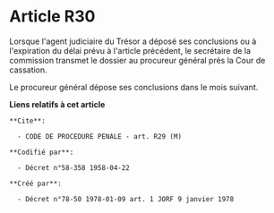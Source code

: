# Article R30

Lorsque l'agent judiciaire du Trésor a déposé ses conclusions ou à l'expiration du délai prévu à l'article précédent, le
secrétaire de la commission transmet le dossier au procureur général près la Cour de cassation.

Le procureur général dépose ses conclusions dans le mois suivant.

**Liens relatifs à cet article**

	**Cite**:

	  - CODE DE PROCEDURE PENALE - art. R29 (M)

	**Codifié par**:

	  - Décret n°58-358 1958-04-22

	**Créé par**:

	  - Décret n°78-50 1978-01-09 art. 1 JORF 9 janvier 1978
